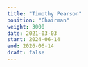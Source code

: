 ```yaml
---
title: "Timothy Pearson"
position: "Chairman"
weight: 3000
date: 2021-03-03
start: 2024-06-14
end: 2026-06-14
draft: false
---
```

